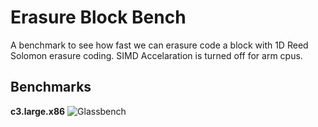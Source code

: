 # Erasure Block Bench

A benchmark to see how fast we can erasure code a block with 1D Reed Solomon erasure coding. SIMD Accelaration is turned off for arm cpus.

## Benchmarks

**c3.large.x86**
![Glassbench](https://media.discordapp.net/attachments/1055789804333318205/1091405740062810152/Screenshot_2023-03-31_at_10.26.37_PM.png?width=2268&height=343)